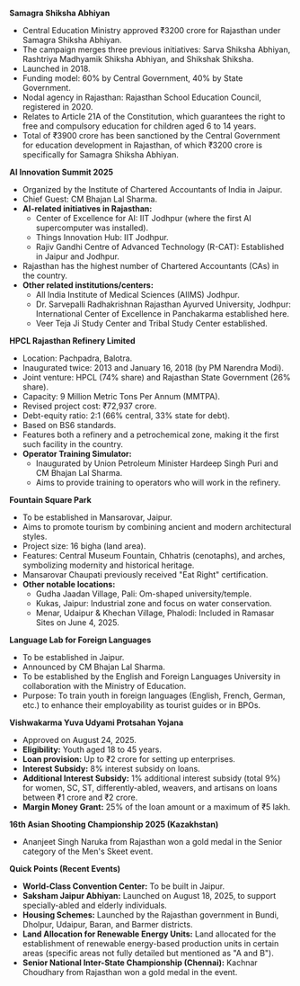 **Samagra Shiksha Abhiyan**
*   Central Education Ministry approved ₹3200 crore for Rajasthan under Samagra Shiksha Abhiyan.
*   The campaign merges three previous initiatives: Sarva Shiksha Abhiyan, Rashtriya Madhyamik Shiksha Abhiyan, and Shikshak Shiksha.
*   Launched in 2018.
*   Funding model: 60% by Central Government, 40% by State Government.
*   Nodal agency in Rajasthan: Rajasthan School Education Council, registered in 2020.
*   Relates to Article 21A of the Constitution, which guarantees the right to free and compulsory education for children aged 6 to 14 years.
*   Total of ₹3900 crore has been sanctioned by the Central Government for education development in Rajasthan, of which ₹3200 crore is specifically for Samagra Shiksha Abhiyan.

**AI Innovation Summit 2025**
*   Organized by the Institute of Chartered Accountants of India in Jaipur.
*   Chief Guest: CM Bhajan Lal Sharma.
*   **AI-related initiatives in Rajasthan:**
    *   Center of Excellence for AI: IIT Jodhpur (where the first AI supercomputer was installed).
    *   Things Innovation Hub: IIT Jodhpur.
    *   Rajiv Gandhi Centre of Advanced Technology (R-CAT): Established in Jaipur and Jodhpur.
*   Rajasthan has the highest number of Chartered Accountants (CAs) in the country.
*   **Other related institutions/centers:**
    *   All India Institute of Medical Sciences (AIIMS) Jodhpur.
    *   Dr. Sarvepalli Radhakrishnan Rajasthan Ayurved University, Jodhpur: International Center of Excellence in Panchakarma established here.
    *   Veer Teja Ji Study Center and Tribal Study Center established.

**HPCL Rajasthan Refinery Limited**
*   Location: Pachpadra, Balotra.
*   Inaugurated twice: 2013 and January 16, 2018 (by PM Narendra Modi).
*   Joint venture: HPCL (74% share) and Rajasthan State Government (26% share).
*   Capacity: 9 Million Metric Tons Per Annum (MMTPA).
*   Revised project cost: ₹72,937 crore.
*   Debt-equity ratio: 2:1 (66% central, 33% state for debt).
*   Based on BS6 standards.
*   Features both a refinery and a petrochemical zone, making it the first such facility in the country.
*   **Operator Training Simulator:**
    *   Inaugurated by Union Petroleum Minister Hardeep Singh Puri and CM Bhajan Lal Sharma.
    *   Aims to provide training to operators who will work in the refinery.

**Fountain Square Park**
*   To be established in Mansarovar, Jaipur.
*   Aims to promote tourism by combining ancient and modern architectural styles.
*   Project size: 16 bigha (land area).
*   Features: Central Museum Fountain, Chhatris (cenotaphs), and arches, symbolizing modernity and historical heritage.
*   Mansarovar Chaupati previously received "Eat Right" certification.
*   **Other notable locations:**
    *   Gudha Jaadan Village, Pali: Om-shaped university/temple.
    *   Kukas, Jaipur: Industrial zone and focus on water conservation.
    *   Menar, Udaipur & Khechan Village, Phalodi: Included in Ramasar Sites on June 4, 2025.

**Language Lab for Foreign Languages**
*   To be established in Jaipur.
*   Announced by CM Bhajan Lal Sharma.
*   To be established by the English and Foreign Languages University in collaboration with the Ministry of Education.
*   Purpose: To train youth in foreign languages (English, French, German, etc.) to enhance their employability as tourist guides or in BPOs.

**Vishwakarma Yuva Udyami Protsahan Yojana**
*   Approved on August 24, 2025.
*   **Eligibility:** Youth aged 18 to 45 years.
*   **Loan provision:** Up to ₹2 crore for setting up enterprises.
*   **Interest Subsidy:** 8% interest subsidy on loans.
*   **Additional Interest Subsidy:** 1% additional interest subsidy (total 9%) for women, SC, ST, differently-abled, weavers, and artisans on loans between ₹1 crore and ₹2 crore.
*   **Margin Money Grant:** 25% of the loan amount or a maximum of ₹5 lakh.

**16th Asian Shooting Championship 2025 (Kazakhstan)**
*   Ananjeet Singh Naruka from Rajasthan won a gold medal in the Senior category of the Men's Skeet event.

**Quick Points (Recent Events)**
*   **World-Class Convention Center:** To be built in Jaipur.
*   **Saksham Jaipur Abhiyan:** Launched on August 18, 2025, to support specially-abled and elderly individuals.
*   **Housing Schemes:** Launched by the Rajasthan government in Bundi, Dholpur, Udaipur, Baran, and Barmer districts.
*   **Land Allocation for Renewable Energy Units:** Land allocated for the establishment of renewable energy-based production units in certain areas (specific areas not fully detailed but mentioned as "A and B").
*   **Senior National Inter-State Championship (Chennai):** Kachnar Choudhary from Rajasthan won a gold medal in the event.